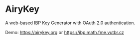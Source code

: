 AiryKey
========

A web-based IBP Key Generator with OAuth 2.0 authentication.

Demo:
https://airykey.org or https://ibp.math.fme.vutbr.cz
